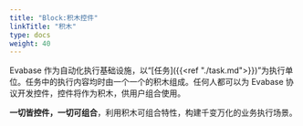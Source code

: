 ```yaml
---
title: "Block:积木控件"
linkTitle: "积木"
type: docs
weight: 40
---
```


Evabase 作为自动化执行基础设施，以“[任务]({{<ref "./task.md">}})”为执行单位。任务中的执行内容均时由一个一个的积木组成。任何人都可以为 Evabase 协议开发控件，控件将作为积木，供用户组合使用。


**一切皆控件，一切可组合**，利用积木可组合特性，构建千变万化的业务执行场景。
